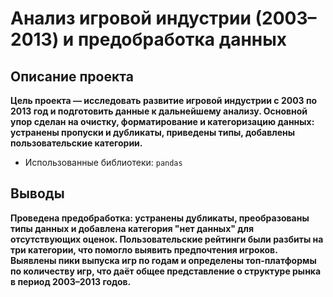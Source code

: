 # Анализ игровой индустрии (2003–2013) и предобработка данных

## Описание проекта
**Цель проекта — исследовать развитие игровой индустрии с 2003 по 2013 год и подготовить данные к дальнейшему анализу. Основной упор сделан на очистку, форматирование и категоризацию данных: устранены пропуски и дубликаты, приведены типы, добавлены пользовательские категории.**
- Использованные библиотеки: `pandas`

## Выводы
**Проведена предобработка: устранены дубликаты, преобразованы типы данных и добавлена категория "нет данных" для отсутствующих оценок. Пользовательские рейтинги были разбиты на три категории, что помогло выявить предпочтения игроков. Выявлены пики выпуска игр по годам и определены топ-платформы по количеству игр, что даёт общее представление о структуре рынка в период 2003–2013 годов.**
